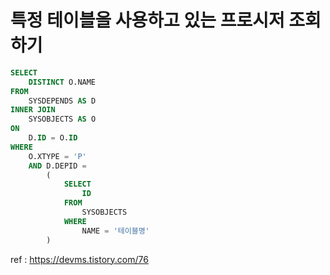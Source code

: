 # 특정 테이블을 사용하고 있는 프로시저 조회하기

```sql
SELECT
    DISTINCT O.NAME
FROM
    SYSDEPENDS AS D
INNER JOIN
    SYSOBJECTS AS O
ON
    D.ID = O.ID
WHERE
    O.XTYPE = 'P'
    AND D.DEPID =
        (
            SELECT
                ID
            FROM
                SYSOBJECTS
            WHERE
                NAME = '테이블명'
        )
```

ref : https://devms.tistory.com/76